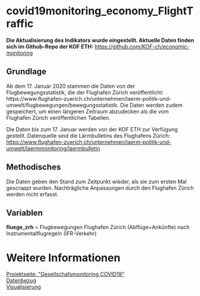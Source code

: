 # covid19monitoring_economy_FlightTraffic

<strong> Die Aktualisierung des Indikators wurde eingestellt. Aktuelle Daten finden sich im Github-Repo der KOF ETH:</strong> https://github.com/KOF-ch/economic-monitoring

<h2> Grundlage </h2>
Ab dem 17. Januar 2020 stammen die Daten von der Flugbewegungsstatistik, die der Flughafen Zürich veröffentlicht: https://www.flughafen-zuerich.ch/unternehmen/laerm-politik-und-umwelt/flugbewegungen/bewegungsstatistik. Die Daten werden zudem gespeichert, um einen längeren Zeitraum abzudecken als die vom Flughafen Zürich veröffentlichen Tabellen. 

Die Daten bis zum 17. Januar werden von der KOF ETH zur Verfügung gestellt. Datenquelle sind die Lärmbulletins des Flughafens Zürich: https://www.flughafen-zuerich.ch/unternehmen/laerm-politik-und-umwelt/laermmonitoring/laermbulletin 

<h2> Methodisches </h2>
Die Daten geben den Stand zum Zeitpunkt wieder, als sie zum ersten Mal gescrappt wurden. Nachträgliche Anpassungen durch den Flughafen Zürich werden nicht erfasst. 

<h2> Variablen </h2>

<strong>fluege_zrh</strong> = 	Flugbewegungen Flughafen Zürich (Abflüge+Ankünfte) nach Instrumentalflugregeln (IFR-Verkehr)<br>

# Weitere Informationen
[Projektseite: "Gesellschafsmonitoring COVID19"](https://github.com/statistikZH/covid19monitoring) <br>
[Datenbezug](https://www.web.statistik.zh.ch/covid19_indikatoren_uebersicht/#/) <br>
[Visualisierung](https://www.web.statistik.zh.ch/cms_vis/covid19_indikatoren/) <br>


